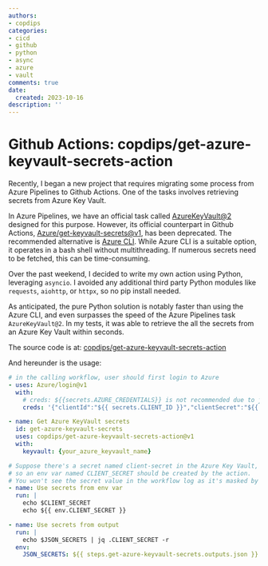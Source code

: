 ```yaml
---
authors:
- copdips
categories:
- cicd
- github
- python
- async
- azure
- vault
comments: true
date:
  created: 2023-10-16
description: ''
---
```


# Github Actions: copdips/get-azure-keyvault-secrets-action

Recently, I began a new project that requires migrating some process from Azure Pipelines to Github Actions. One of the tasks involves retrieving secrets from Azure Key Vault.

In Azure Pipelines, we have an official task called [AzureKeyVault@2](https://docs.microsoft.com/en-us/azure/devops/pipelines/tasks/deploy/azure-key-vault?view=azure-devops) designed for this purpose. However, its official counterpart in Github Actions, [Azure/get-keyvault-secrets@v1](https://github.com/Azure/get-keyvault-secrets), has been deprecated. The recommended alternative is [Azure CLI](https://github.com/Azure/get-keyvault-secrets#deprecation-notice). While Azure CLI is a suitable option, it operates in a bash shell without multithreading. If numerous secrets need to be fetched, this can be time-consuming.

<!-- more -->

Over the past weekend, I decided to write my own action using Python, leveraging `asyncio`. I avoided any additional third party Python modules like `requests`, `aiohttp`, or `httpx`, so no pip install needed.

As anticipated, the pure Python solution is notably faster than using the Azure CLI, and even surpasses the speed of the Azure Pipelines task `AzureKeyVault@2`. In my tests, it was able to retrieve the all the secrets from an Azure Key Vault within seconds.

The source code is at: [copdips/get-azure-keyvault-secrets-action](https://github.com/copdips/get-azure-keyvault-secrets-action)

And hereunder is the usage:

```yaml
# in the calling workflow, user should first login to Azure
- uses: Azure/login@v1
  with:
    # creds: ${{secrets.AZURE_CREDENTIALS}} is not recommended due to json secrets security concerns.
    creds: '{"clientId":"${{ secrets.CLIENT_ID }}","clientSecret":"${{ secrets.CLIENT_SECRET }}","subscriptionId":"${{ secrets.SUBSCRIPTION_ID }}","tenantId":"${{ secrets.TENANT_ID }}"}'

- name: Get Azure KeyVault secrets
  id: get-azure-keyvault-secrets
  uses: copdips/get-azure-keyvault-secrets-action@v1
  with:
    keyvault: {your_azure_keyvault_name}

# Suppose there's a secret named client-secret in the Azure Key Vault,
# so an env var named CLIENT_SECRET should be created by the action.
# You won't see the secret value in the workflow log as it's masked by Github automatically.
- name: Use secrets from env var
  run: |
    echo $CLIENT_SECRET
    echo ${{ env.CLIENT_SECRET }}

- name: Use secrets from output
  run: |
    echo $JSON_SECRETS | jq .CLIENT_SECRET -r
  env:
    JSON_SECRETS: ${{ steps.get-azure-keyvault-secrets.outputs.json }}
```
